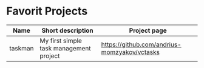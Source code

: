 # Favorit Projects

Name | Short description | Project page
---- | ----------------- | ------------
taskman | My first simple task management project | https://github.com/andrius-momzyakov/vctasks
